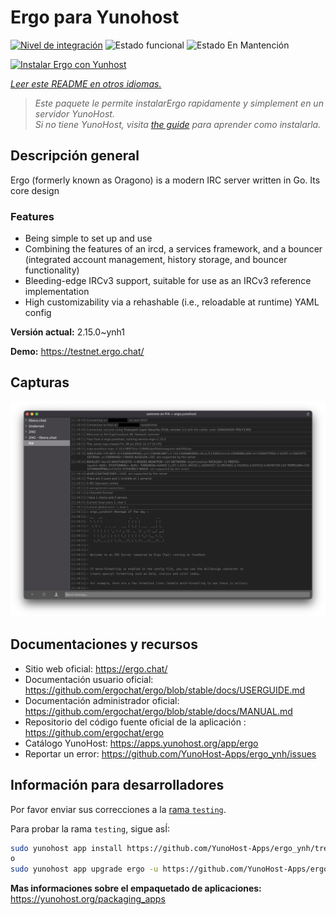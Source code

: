 <!--
Este archivo README esta generado automaticamente<https://github.com/YunoHost/apps/tree/master/tools/readme_generator>
No se debe editar a mano.
-->

# Ergo para Yunohost

[![Nivel de integración](https://apps.yunohost.org/badge/integration/ergo)](https://ci-apps.yunohost.org/ci/apps/ergo/)
![Estado funcional](https://apps.yunohost.org/badge/state/ergo)
![Estado En Mantención](https://apps.yunohost.org/badge/maintained/ergo)

[![Instalar Ergo con Yunhost](https://install-app.yunohost.org/install-with-yunohost.svg)](https://install-app.yunohost.org/?app=ergo)

*[Leer este README en otros idiomas.](./ALL_README.md)*

> *Este paquete le permite instalarErgo rapidamente y simplement en un servidor YunoHost.*  
> *Si no tiene YunoHost, visita [the guide](https://yunohost.org/install) para aprender como instalarla.*

## Descripción general

Ergo (formerly known as Oragono) is a modern IRC server written in Go. Its core design 

### Features

- Being simple to set up and use
- Combining the features of an ircd, a services framework, and a bouncer (integrated account management, history storage, and bouncer functionality)
- Bleeding-edge IRCv3 support, suitable for use as an IRCv3 reference implementation
- High customizability via a rehashable (i.e., reloadable at runtime) YAML config



**Versión actual:** 2.15.0~ynh1

**Demo:** <https://testnet.ergo.chat/>

## Capturas

![Captura de Ergo](./doc/screenshots/textual.jpg)

## Documentaciones y recursos

- Sitio web oficial: <https://ergo.chat/>
- Documentación usuario oficial: <https://github.com/ergochat/ergo/blob/stable/docs/USERGUIDE.md>
- Documentación administrador oficial: <https://github.com/ergochat/ergo/blob/stable/docs/MANUAL.md>
- Repositorio del código fuente oficial de la aplicación : <https://github.com/ergochat/ergo>
- Catálogo YunoHost: <https://apps.yunohost.org/app/ergo>
- Reportar un error: <https://github.com/YunoHost-Apps/ergo_ynh/issues>

## Información para desarrolladores

Por favor enviar sus correcciones a la [rama `testing`](https://github.com/YunoHost-Apps/ergo_ynh/tree/testing).

Para probar la rama `testing`, sigue asÍ:

```bash
sudo yunohost app install https://github.com/YunoHost-Apps/ergo_ynh/tree/testing --debug
o
sudo yunohost app upgrade ergo -u https://github.com/YunoHost-Apps/ergo_ynh/tree/testing --debug
```

**Mas informaciones sobre el empaquetado de aplicaciones:** <https://yunohost.org/packaging_apps>
